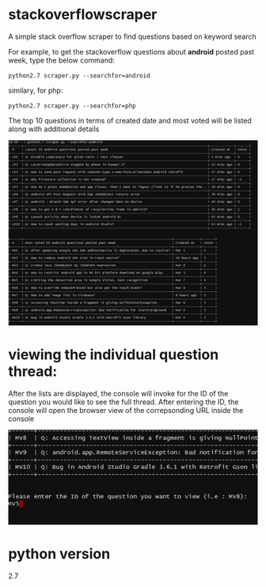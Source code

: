 # stackoverflowscraper
A simple stack overflow scraper to find questions based on keyword search

For example, to get the stackoverflow questions about **android** posted past week, type the below command:
```
python2.7 scraper.py --searchfor=android
```
similary, for php:

```
python2.7 scraper.py --searchfor=php
```
The top 10 questions in terms of created date and most voted will be listed along with additional details

![output table](https://raw.githubusercontent.com/shimul-iut/stackoverflowscraper/master/image1.JPG)

# viewing the individual question thread:

After the lists are displayed, the console will invoke for the ID of the question you would like to see the full thread. After entering the ID, the console will open the browser view of the correpsonding URL inside the console

![terminal invoke](https://raw.githubusercontent.com/shimul-iut/stackoverflowscraper/master/image2.JPG)

# python version
2.7
